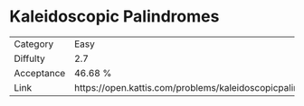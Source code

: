 # Kaleidoscopic Palindromes

<table>
    <tr>
        <td>Category</td>
        <td>Easy</td>
    </tr>
    <tr>
        <td>Diffulty</td>
        <td>2.7</td>
    </tr>
    <tr>
        <td>Acceptance</td>
        <td>46.68 %</td>
    </tr>
    <tr>
        <td>Link</td>
        <td>https://open.kattis.com/problems/kaleidoscopicpalindromes</td>
    </tr>
</table>